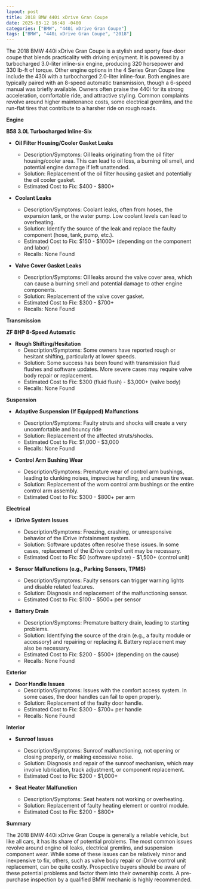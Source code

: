 ```yaml
---
layout: post
title: 2018 BMW 440i xDrive Gran Coupe
date: 2025-03-12 16:48 -0400
categories: ["BMW", "440i xDrive Gran Coupe"]
tags: ["BMW", "440i xDrive Gran Coupe", "2018"]
---
```

The 2018 BMW 440i xDrive Gran Coupe is a stylish and sporty four-door coupe that blends practicality with driving enjoyment. It is powered by a turbocharged 3.0-liter inline-six engine, producing 320 horsepower and 330 lb-ft of torque. Other engine options in the 4 Series Gran Coupe line include the 430i with a turbocharged 2.0-liter inline-four. Both engines are typically paired with an 8-speed automatic transmission, though a 6-speed manual was briefly available. Owners often praise the 440i for its strong acceleration, comfortable ride, and attractive styling. Common complaints revolve around higher maintenance costs, some electrical gremlins, and the run-flat tires that contribute to a harsher ride on rough roads.

**Engine**

**B58 3.0L Turbocharged Inline-Six**

*   **Oil Filter Housing/Cooler Gasket Leaks**
    *   Description/Symptoms: Oil leaks originating from the oil filter housing/cooler area. This can lead to oil loss, a burning oil smell, and potential engine damage if left unattended.
    *   Solution: Replacement of the oil filter housing gasket and potentially the oil cooler gasket.
    *   Estimated Cost to Fix: $400 - $800+

*   **Coolant Leaks**
    *   Description/Symptoms: Coolant leaks, often from hoses, the expansion tank, or the water pump. Low coolant levels can lead to overheating.
    *   Solution: Identify the source of the leak and replace the faulty component (hose, tank, pump, etc.).
    *   Estimated Cost to Fix: $150 - $1000+ (depending on the component and labor)
    *   Recalls: None Found

*   **Valve Cover Gasket Leaks**
    *   Description/Symptoms: Oil leaks around the valve cover area, which can cause a burning smell and potential damage to other engine components.
    *   Solution: Replacement of the valve cover gasket.
    *   Estimated Cost to Fix: $300 - $700+
    *   Recalls: None Found

**Transmission**

**ZF 8HP 8-Speed Automatic**

*   **Rough Shifting/Hesitation**
    *   Description/Symptoms: Some owners have reported rough or hesitant shifting, particularly at lower speeds.
    *   Solution: Some success has been found with transmission fluid flushes and software updates. More severe cases may require valve body repair or replacement.
    *   Estimated Cost to Fix: $300 (fluid flush) - $3,000+ (valve body)
    *   Recalls: None Found

**Suspension**

*   **Adaptive Suspension (If Equipped) Malfunctions**
    * Description/Symptoms: Faulty struts and shocks will create a very uncomfortable and bouncy ride
    * Solution: Replacement of the affected struts/shocks.
    * Estimated Cost to Fix: $1,000 - $3,000
    *   Recalls: None Found

*   **Control Arm Bushing Wear**
    *   Description/Symptoms: Premature wear of control arm bushings, leading to clunking noises, imprecise handling, and uneven tire wear.
    *   Solution: Replacement of the worn control arm bushings or the entire control arm assembly.
    *   Estimated Cost to Fix: $300 - $800+ per arm

**Electrical**

*   **iDrive System Issues**
    *   Description/Symptoms: Freezing, crashing, or unresponsive behavior of the iDrive infotainment system.
    *   Solution: Software updates often resolve these issues. In some cases, replacement of the iDrive control unit may be necessary.
    *   Estimated Cost to Fix: $0 (software update) - $1,500+ (control unit)

*   **Sensor Malfunctions (e.g., Parking Sensors, TPMS)**
    *   Description/Symptoms: Faulty sensors can trigger warning lights and disable related features.
    *   Solution: Diagnosis and replacement of the malfunctioning sensor.
    *   Estimated Cost to Fix: $100 - $500+ per sensor

*   **Battery Drain**
    *   Description/Symptoms: Premature battery drain, leading to starting problems.
    *   Solution: Identifying the source of the drain (e.g., a faulty module or accessory) and repairing or replacing it. Battery replacement may also be necessary.
    *   Estimated Cost to Fix: $200 - $500+ (depending on the cause)
    *   Recalls: None Found

**Exterior**

*   **Door Handle Issues**
    *   Description/Symptoms: Issues with the comfort access system. In some cases, the door handles can fail to open properly.
    *   Solution: Replacement of the faulty door handle.
    *   Estimated Cost to Fix: $300 - $700+ per handle
    *   Recalls: None Found

**Interior**

*   **Sunroof Issues**
    *   Description/Symptoms: Sunroof malfunctioning, not opening or closing properly, or making excessive noise.
    *   Solution: Diagnosis and repair of the sunroof mechanism, which may involve lubrication, track adjustment, or component replacement.
    *   Estimated Cost to Fix: $200 - $1,000+

*   **Seat Heater Malfunction**
    * Description/Symptoms: Seat heaters not working or overheating.
    * Solution: Replacement of faulty heating element or control module.
    * Estimated Cost to Fix: $200 - $800+

**Summary**

The 2018 BMW 440i xDrive Gran Coupe is generally a reliable vehicle, but like all cars, it has its share of potential problems. The most common issues revolve around engine oil leaks, electrical gremlins, and suspension component wear. While some of these issues can be relatively minor and inexpensive to fix, others, such as valve body repair or iDrive control unit replacement, can be quite costly. Prospective buyers should be aware of these potential problems and factor them into their ownership costs. A pre-purchase inspection by a qualified BMW mechanic is highly recommended.

